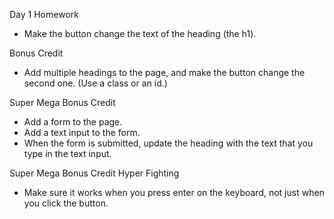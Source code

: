 Day 1 Homework

- Make the button change the text of the heading (the h1).

Bonus Credit
- Add multiple headings to the page, and make the button change the second one. (Use a class or an id.)

Super Mega Bonus Credit
- Add a form to the page.
- Add a text input to the form.
- When the form is submitted, update the heading with the text that you type in the text input.

Super Mega Bonus Credit Hyper Fighting
- Make sure it works when you press enter on the keyboard, not just when you click the button.